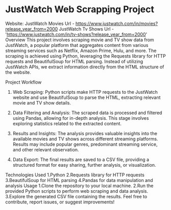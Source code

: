 # JustWatch Web Scrapping Project
Website:
JustWatch Movies Url - https://www.justwatch.com/in/movies?release_year_from=2000
JustWatch Tv Shows Url - 'https://www.justwatch.com/in/tv-shows?release_year_from=2000'
Overview
This project involves scraping movie and TV show data from JustWatch, a popular platform that aggregates content from various streaming services such as Netflix, Amazon Prime, Hulu, and more. The scraping is achieved using Python, leveraging the Requests library for HTTP requests and BeautifulSoup for HTML parsing. Instead of utilizing JustWatch APIs, we extract information directly from the HTML structure of the website.

Project Workflow
1. Web Scraping:
Python scripts make HTTP requests to the JustWatch website and use BeautifulSoup to parse the HTML, extracting relevant movie and TV show details.

2. Data Filtering and Analysis:
The scraped data is processed and filtered using Pandas, allowing for in-depth analysis. This stage involves exploring statistics related to the extracted content.

3. Results and Insights:
The analysis provides valuable insights into the available movies and TV shows across different streaming platforms. Results may include popular genres, predominant streaming service, and other relevant observation.

4. Data Export:
The final results are saved to a CSV file, providing a structured format for easy sharing, further analysis, or visualization.

Technologies Used
1.Python
2.Requests library for HTTP requests
3.BeautifulSoup for HTML parsing
4.Pandas for data manipulation and analysis
Usage
1.Clone the repository to your local machine.
2.Run the provided Python scripts to perform web scraping and data analysis.
3.Explore the generated CSV file containing the results.
Feel free to contribute, report issues, or suggest improvements!
